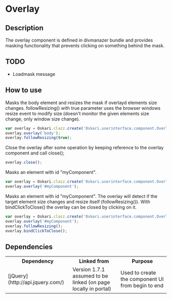 # Overlay

## Description

The overlay component is defined in divmanazer bundle and provides masking functionality that prevents clicking on something behind the mask.

## TODO

* Loadmask message

## How to use

Masks the body element and resizes the mask if overlayd elements size changes. followResizing() with true parameter uses the browser windows resize event to modify size (doesn't monitor the given elements size change, only window size change).

```javascript
var overlay = Oskari.clazz.create('Oskari.userinterface.component.Overlay');
overlay.overlay('body');
overlay.followResizing(true);
```

Close the overlay after some operation by keeping reference to the overlay component and call close();

```javascript
overlay.close();
```

Masks an element with id "myComponent".

```javascript
var overlay = Oskari.clazz.create('Oskari.userinterface.component.Overlay');
overlay.overlay('#myComponent');
```

Masks an element with id "myComponent". The overlay will detect if the target element size changes and resize itself (followResizing()). With bindClickToClose() the overlay can be closed by clicking on it.

```javascript
var overlay = Oskari.clazz.create('Oskari.userinterface.component.Overlay');
overlay.overlay('#myComponent');
overlay.followResizing();
overlay.bindClickToClose();
```

## Dependencies

<table>
  <tr>
    <th>Dependency</th><th>Linked from</th><th>Purpose</th>
  </tr>
  <tr>
    <td> [jQuery](http://api.jquery.com/) </td>
    <td> Version 1.7.1 assumed to be linked (on page locally in portal) </td>
    <td> Used to create the component UI from begin to end</td>
  </tr>
</table>
